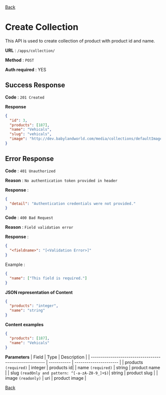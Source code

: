 [Back](../README.md)

# Create Collection

This API is used to create collection of product with product id and name.

**URL** : `/apps/collection/`

**Method** : `POST`

**Auth required** : YES

## Success Response

**Code** : `201 Created`

**Response**

```json
{
  "id": 3,
  "products": [187],
  "name": "Vehicals",
  "slug": "vehicals",
  "image": "http://dev.babylandworld.com/media/collections/defaultImage.png"
}
```

## Error Response

**Code** : `401 Unauthorized`

**Reason** : `No authentication token provided in header`

**Response** :

```json
{
  "detail": "Authentication credentials were not provided."
}
```

**Code** : `400 Bad Request`

**Reason** : `Field validation error`

**Response** :

```json
{
  "<fieldname>": "[<Validation Error>]"
}
```

Example :

```json
{
  "name": ["This field is required."]
}
```

**JSON representation of Content**

```json
{
  "products": "integer",
  "name": "string"
}
```

**Content examples**

```json
{
  "products": [187],
  "name": "Vehicals"
}
```

**Parameters**
| Field | Type | Description |
| ------------------------------------------------------- | ----------- | ---------------------- |
| products `(required)` | integer | products id|
| name `(required)` | string | product name |
| slug `(readOnly and pattern: ^[-a-zA-Z0-9_]+$)`| string | product slug |
| image `(readonly)` | uri | product image |

[Back](../README.md)
